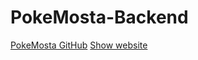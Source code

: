 ﻿# PokeMosta-Backend

[PokeMosta GitHub](https://github.com/maltaboys/pokemosta)
[Show website](https://pokemosta.vercel.app/)
